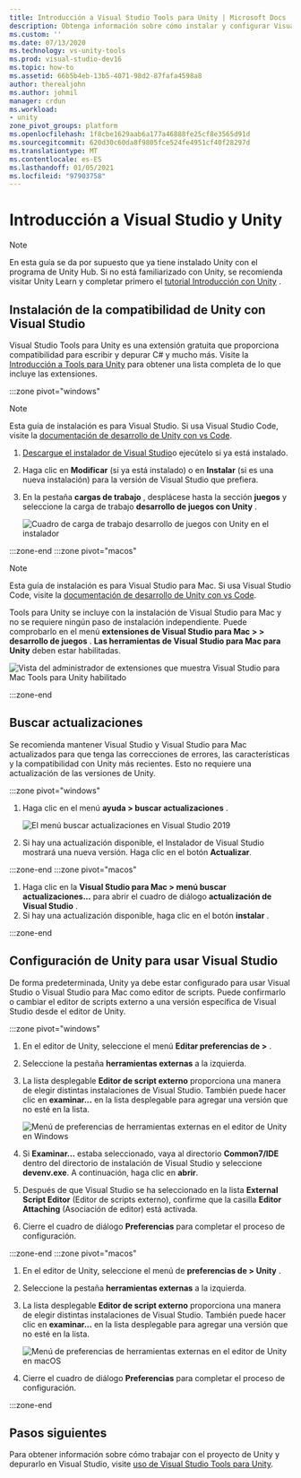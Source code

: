```yaml
---
title: Introducción a Visual Studio Tools para Unity | Microsoft Docs
description: Obtenga información sobre cómo instalar y configurar Visual Studio para el desarrollo de Unity.
ms.custom: ''
ms.date: 07/13/2020
ms.technology: vs-unity-tools
ms.prod: visual-studio-dev16
ms.topic: how-to
ms.assetid: 66b5b4eb-13b5-4071-98d2-87fafa4598a8
author: therealjohn
ms.author: johmil
manager: crdun
ms.workload:
- unity
zone_pivot_groups: platform
ms.openlocfilehash: 1f8cbe1629aab6a177a46888fe25cf8e3565d91d
ms.sourcegitcommit: 620d30c60da8f9805fce524fe4951cf40f28297d
ms.translationtype: MT
ms.contentlocale: es-ES
ms.lasthandoff: 01/05/2021
ms.locfileid: "97903758"
---
```

# <a name="get-started-with-visual-studio-and-unity"></a>Introducción a Visual Studio y Unity

> [!NOTE]
> En esta guía se da por supuesto que ya tiene instalado Unity con el programa de Unity Hub. Si no está familiarizado con Unity, se recomienda visitar Unity Learn y completar primero el [tutorial Introducción con Unity](https://learn.unity.com/course/getting-started-with-unity) .

## <a name="install-unity-support-for-visual-studio"></a>Instalación de la compatibilidad de Unity con Visual Studio

Visual Studio Tools para Unity es una extensión gratuita que proporciona compatibilidad para escribir y depurar C# y mucho más. Visite la [Introducción a Tools para Unity](./visual-studio-tools-for-unity.md) para obtener una lista completa de lo que incluye las extensiones.

:::zone pivot="windows"

> [!NOTE]
> Esta guía de instalación es para Visual Studio. Si usa Visual Studio Code, visite la [documentación de desarrollo de Unity con vs Code](https://code.visualstudio.com/docs/other/unity).

1. [Descargue el instalador de Visual Studio](/visualstudio/docs/install/install-visual-studio.md)o ejecútelo si ya está instalado.
2. Haga clic en **Modificar** (si ya está instalado) o en **Instalar** (si es una nueva instalación) para la versión de Visual Studio que prefiera.
3. En la pestaña **cargas de trabajo** , desplácese hasta la sección **juegos** y seleccione la carga de trabajo **desarrollo de juegos con Unity** .

    ![Cuadro de carga de trabajo desarrollo de juegos con Unity en el instalador](../media/vs/unity-workload.png)

:::zone-end
:::zone pivot="macos"

> [!NOTE]
> Esta guía de instalación es para Visual Studio para Mac. Si usa Visual Studio Code, visite la [documentación de desarrollo de Unity con vs Code](https://code.visualstudio.com/docs/other/unity).

Tools para Unity se incluye con la instalación de Visual Studio para Mac y no se requiere ningún paso de instalación independiente. Puede comprobarlo en el menú **extensiones de Visual Studio para Mac > > desarrollo de juegos** . **Las herramientas de Visual Studio para Mac para Unity** deben estar habilitadas.

![Vista del administrador de extensiones que muestra Visual Studio para Mac Tools para Unity habilitado](../media/vsm/unity-workload.png)

:::zone-end

## <a name="check-for-updates"></a>Buscar actualizaciones

Se recomienda mantener Visual Studio y Visual Studio para Mac actualizados para que tenga las correcciones de errores, las características y la compatibilidad con Unity más recientes. Esto no requiere una actualización de las versiones de Unity.

:::zone pivot="windows"

1. Haga clic en el menú **ayuda > buscar actualizaciones** .

    ![El menú buscar actualizaciones en Visual Studio 2019](../media/vs/check-for-updates.png)

2. Si hay una actualización disponible, el Instalador de Visual Studio mostrará una nueva versión. Haga clic en el botón **Actualizar**.

:::zone-end
:::zone pivot="macos"

1. Haga clic en la **Visual Studio para Mac > menú buscar actualizaciones...** para abrir el cuadro de diálogo **actualización de Visual Studio** .
2. Si hay una actualización disponible, haga clic en el botón **instalar** .

:::zone-end

## <a name="configure-unity-to-use-visual-studio"></a>Configuración de Unity para usar Visual Studio

De forma predeterminada, Unity ya debe estar configurado para usar Visual Studio o Visual Studio para Mac como editor de scripts. Puede confirmarlo o cambiar el editor de scripts externo a una versión específica de Visual Studio desde el editor de Unity.

:::zone pivot="windows"

1. En el editor de Unity, seleccione el menú **Editar preferencias de >** .
2. Seleccione la pestaña **herramientas externas** a la izquierda.
3. La lista desplegable **Editor de script externo** proporciona una manera de elegir distintas instalaciones de Visual Studio. También puede hacer clic en **examinar...** en la lista desplegable para agregar una versión que no esté en la lista.

    ![Menú de preferencias de herramientas externas en el editor de Unity en Windows](../media/vs/preferences-external-tools.png)

4. Si **Examinar...** estaba seleccionado, vaya al directorio **Common7/IDE** dentro del directorio de instalación de Visual Studio y seleccione **devenv.exe**. A continuación, haga clic en **abrir**.
5. Después de que Visual Studio se ha seleccionado en la lista **External Script Editor** (Editor de scripts externo), confirme que la casilla **Editor Attaching** (Asociación de editor) está activada.
6. Cierre el cuadro de diálogo **Preferencias** para completar el proceso de configuración.

:::zone-end
:::zone pivot="macos"

1. En el editor de Unity, seleccione el menú de **preferencias de > Unity** .
2. Seleccione la pestaña **herramientas externas** a la izquierda.
3. La lista desplegable **Editor de script externo** proporciona una manera de elegir distintas instalaciones de Visual Studio. También puede hacer clic en **examinar...** en la lista desplegable para agregar una versión que no esté en la lista.

    ![Menú de preferencias de herramientas externas en el editor de Unity en macOS](../media/vsm/preferences-external-tools.png)

4. Cierre el cuadro de diálogo **Preferencias** para completar el proceso de configuración.

:::zone-end

## <a name="next-steps"></a>Pasos siguientes

 Para obtener información sobre cómo trabajar con el proyecto de Unity y depurarlo en Visual Studio, visite [uso de Visual Studio Tools para Unity](using-visual-studio-tools-for-unity.md).
